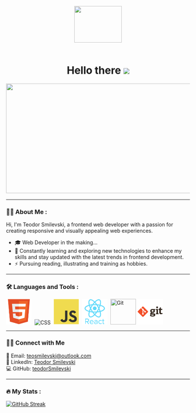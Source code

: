 

  <div id="header" align="center">
  <img src="https://github.com/teodorSmilevski/teodorSmilevski/assets/123021464/6805c65a-5201-412c-a0ca-79036334b542" width="130" height="100">  
    <br><br>
     
  <h1>
    Hello there
    <img src="https://media.giphy.com/media/hvRJCLFzcasrR4ia7z/giphy.gif" width="30px"/>
  </h1>

  </div>

<div align="center">
  <img src="https://media3.giphy.com/media/v1.Y2lkPTc5MGI3NjExaXZ3OHBoYzZnbTF0Zjh3Z3IydG5zamJzbWRzNDYzNXR5bnFwOGtyNSZlcD12MV9pbnRlcm5hbF9naWZfYnlfaWQmY3Q9Zw/L8K62iTDkzGX6/giphy.gif" width="600" height="300"/>
</div>

---
### :man_technologist: About Me :
Hi, I'm Teodor Smilevski, a frontend web developer with a passion for creating responsive and visually appealing web experiences.
 - 🎓 Web Developer in the making...
 - 🌱 Constantly learning and exploring new technologies to enhance my skills and stay updated with the latest trends in frontend development.
 - ⚡ Pursuing reading, illustrating and training as hobbies.

---
### :hammer_and_wrench: Languages and Tools :
<div>
  <img src="https://github.com/devicons/devicon/blob/master/icons/html5/html5-original.svg" title="HTML5" alt="HTML" width="70" height="70"/>&nbsp;
  <img src="https://github.com/teodorSmilevski/teodorSmilevski/assets/123021464/074efbac-bfe1-4654-9c16-63e7b1393fa9"  title="CSS3" alt="CSS" width="70" height="70"/>&nbsp; 
  <img src="https://github.com/devicons/devicon/blob/master/icons/javascript/javascript-original.svg" title="JavaScript" alt="JavaScript" width="70" height="70"/>&nbsp;
  <img src="https://github.com/devicons/devicon/blob/master/icons/react/react-original-wordmark.svg" title="React" alt="React" width="70" height="70"/>&nbsp;
  <img src="https://github.com/teodorSmilevski/teodorSmilevski/assets/123021464/d8c7727c-0449-433e-86fa-899223e6123c" title="Git" **alt="Git" width="70" height="70"/>
  <img src="https://github.com/devicons/devicon/blob/master/icons/git/git-original-wordmark.svg" title="Git" **alt="Git" width="70" height="70"/>
</div>

---
### 🤝🏻 Connect with Me

📧 Email: [teosmilevski@outlook.com](mailto:your@email.com)<br>
👔 LinkedIn: [Teodor Smilevski](https://www.linkedin.com/in/teodor-smilevski-21860221b/)<br>
💻 GitHub: [teodorSmilevski](https://github.com/teodorSmilevski)

---
### :fire: My Stats :
[![GitHub Streak](https://github-readme-streak-stats.herokuapp.com?user=teodorSmilevski&theme=shadow-blue&hide_border=true&card_width=1000)](https://git.io/streak-stats)






<!--
**teodorSmilevski/teodorSmilevski** is a ✨ _special_ ✨ repository because its `README.md` (this file) appears on your GitHub profile.

Here are some ideas to get you started:

- 🔭 I’m currently working on ...
- 🌱 I’m currently learning ...
- 👯 I’m looking to collaborate on ...
- 🤔 I’m looking for help with ...
- 💬 Ask me about ...
- 📫 How to reach me: ...
- 😄 Pronouns: ...
- ⚡ Fun fact: ...
-->

<link
  rel="stylesheet"
  href="https://cdn.jsdelivr.net/gh/dheereshagrwal/colored-icons@1.7.5/src/app/ci.min.css"
/>
